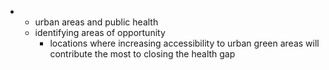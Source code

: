 -
	- urban areas and public health
	- identifying areas of opportunity
		- locations where increasing accessibility to urban green areas will contribute the most to closing the health gap